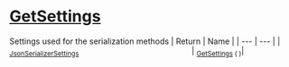 # [GetSettings](./SerializationHelper-100664029.md)

Settings used for the serialization methods
| Return | Name | 
| --- | --- | 
| <sub>[JsonSerializerSettings](./SerializationHelper-100664029.md)</sub><img width=200/>| <sub>[GetSettings](./SerializationHelper-100664029.md) (  )</sub>| <br>



